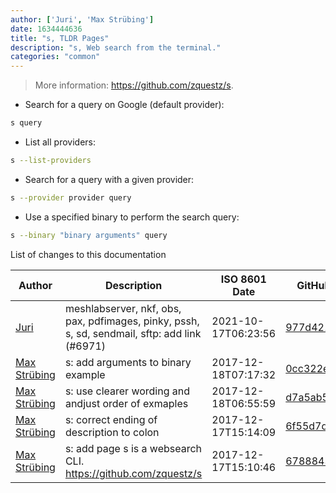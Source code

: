 ```yaml
---
author: ['Juri', 'Max Strübing']
date: 1634444636
title: "s, TLDR Pages"
description: "s, Web search from the terminal."
categories: "common"
---
```

> More information: <https://github.com/zquestz/s>.

- Search for a query on Google (default provider):

```bash
s query
```

- List all providers:

```bash
s --list-providers
```

- Search for a query with a given provider:

```bash
s --provider provider query
```

- Use a specified binary to perform the search query:

```bash
s --binary "binary arguments" query
```
List of changes to this documentation


Author | Description | ISO 8601 Date | GitHub link
------|-----|-----|-----
[Juri](mailto:juri.dispan@posteo.net) | meshlabserver, nkf, obs, pax, pdfimages, pinky, pssh, s, sd, sendmail, sftp: add link (#6971) | 2021-10-17T06:23:56 | [977d4212d52c](https://github.com/tldr-pages/tldr/commit/977d4212d52c031de053f549d819b8b0e18ce184)
[Max Strübing](mailto:mxstrbng@gmail.com) | s: add arguments to binary example | 2017-12-18T07:17:32 | [0cc322ea684d](https://github.com/tldr-pages/tldr/commit/0cc322ea684d5c3f3d397ff104c729da5305a9d9)
[Max Strübing](mailto:mxstrbng@gmail.com) | s: use clearer wording and andjust order of exmaples | 2017-12-18T06:55:59 | [d7a5ab556438](https://github.com/tldr-pages/tldr/commit/d7a5ab5564383fcd324316e42f288665f299222c)
[Max Strübing](mailto:mxstrbng@gmail.com) | s: correct ending of description to colon | 2017-12-17T15:14:09 | [6f55d7de0594](https://github.com/tldr-pages/tldr/commit/6f55d7de059441f420fd4b5c2e4bd5a6b0695b30)
[Max Strübing](mailto:mxstrbng@gmail.com) | s: add page s is a websearch CLI. https://github.com/zquestz/s | 2017-12-17T15:10:46 | [6788843cb712](https://github.com/tldr-pages/tldr/commit/6788843cb7126fa8b4aa41449d12021a7fc42f8a)

